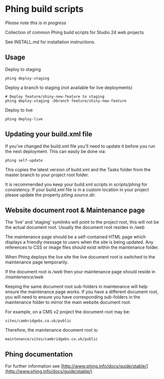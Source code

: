 Phing build scripts
===================

*Please note this is in progress*

Collection of common Phing build scripts for Studio 24 web projects

See INSTALL.md for installation instructions.

Usage
-----

Deploy to staging

    phing deploy-staging

Deploy a branch to staging (not available for live deployments)

    # Deploy feature/shiny-new-feature to staging
    phing deploy-staging -Dbranch feature/shiny-new-feature

Deploy to live

    phing deploy-live

Updating your build.xml file
----------------------------
If you've changed the build.xml file you'll need to update it before you run the
next deployment. This can easily be done via:

    phing self-update

This copies the latest version of build.xml and the Tasks folder from the master 
branch to your project root folder.

It is recommended you keep your build.xml scripts in *scripts/phing* for 
consistency. If your build.xml file is in a custom location in your project 
please update the property *phing.source.dir*. 

Website document root & Maintenance page
----------------------------------------
The 'live' and 'staging' symlinks will point to the project root, this will not
be the actual document root. Usually the document root resides in */web*

The maintenance page should be a self-contained HTML page which displays a 
friendly message to users when the site is being updated. Any references to CSS
or image files should exist within the maintenance folder. 

When Phing deploys the live site the live document root is switched to the 
maintenance page temporarily. 

If the document root is */web* then your maintenance page should reside in 
*/maintenance/web*

Keeping the same document root sub-folders in maintenance will help ensure the 
maintenance page works. If you have a different document root, you will need to 
ensure you have corresponding sub-folders in the maintenance folder to mirror 
the main website document root. 

For example, on a CMS v2 project the document root may be:

    sites/cambridgebs.co.uk/public

Therefore, the maintenance document root is:

    maintenance/sites/cambridgebs.co.uk/public

Phing documentation
-------------------
For further information see [http://www.phing.info/docs/guide/stable/](http://www.phing.info/docs/guide/stable/)